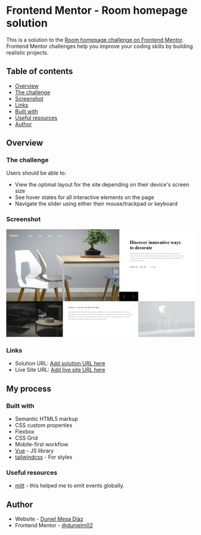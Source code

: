 # Frontend Mentor - Room homepage solution

This is a solution to the [Room homepage challenge on Frontend Mentor](https://www.frontendmentor.io/challenges/room-homepage-BtdBY_ENq). Frontend Mentor challenges help you improve your coding skills by building realistic projects. 

## Table of contents

- [Overview](#overview)
- [The challenge](#the-challenge)
- [Screenshot](#screenshot)
- [Links](#links)
- [Built with](#built-with)
- [Useful resources](#useful-resources)
- [Author](#author)

## Overview

### The challenge

Users should be able to:

- View the optimal layout for the site depending on their device's screen size
- See hover states for all interactive elements on the page
- Navigate the slider using either their mouse/trackpad or keyboard

### Screenshot

![](./Screenshot.png)

### Links

- Solution URL: [Add solution URL here](https://github.com/dunielm02/room-homepage-challenge)
- Live Site URL: [Add live site URL here](https://dunielm02.github.io/room-homepage-challenge/)

## My process

### Built with

- Semantic HTML5 markup
- CSS custom properties
- Flexbox
- CSS Grid
- Mobile-first workflow
- [Vue](https://vuejs.org/) - JS library
- [tailwindcss](https://tailwindcss.com/) - For styles

### Useful resources

- [mitt](https://github.com/developit/mitt) - this helped me to emit events globally.

## Author

- Website - [Duniel Mesa Díaz](https://github.com/dunielm02)
- Frontend Mentor - [@dunielm02](https://www.frontendmentor.io/profile/dunielm02)
